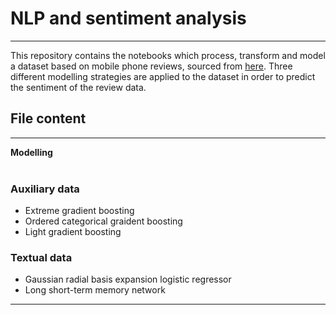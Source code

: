 # NLP and sentiment analysis
________________________________________________________________________________________________________________________________________

This repository contains the notebooks which process, transform and model a dataset based on mobile phone reviews, sourced from [here](https://www.kaggle.com/masaladata/14-million-cell-phone-reviews). Three different modelling strategies are applied to the dataset in order to predict the sentiment of the review data.

## File content
________________________________________________________________________________________________________________________________________
**Modelling**
<br><br>
### Auxiliary data
- Extreme gradient boosting 
- Ordered categorical graident boosting
- Light gradient boosting
### Textual data
- Gaussian radial basis expansion logistic regressor 
- Long short-term memory network 
________________________________________________________________________________________________________________________________________

